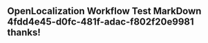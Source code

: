 <properties
ms.topic="hero-topic"
ms.test1="hero-topic"
ms.test2="test"/>

## OpenLocalization Workflow Test MarkDown 4fdd4e45-d0fc-481f-adac-f802f20e9981 thanks!
<!--HONumber=Mar16_HO3-->

